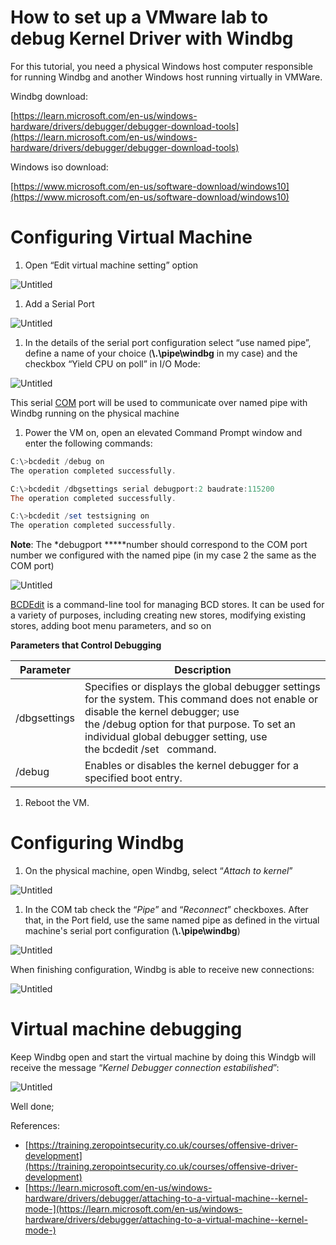 # How to set up a VMware lab to debug Kernel Driver with Windbg

For this tutorial, you need a physical Windows host computer responsible for running Windbg and another Windows host running virtually in VMWare.

Windbg download:

[https://learn.microsoft.com/en-us/windows-hardware/drivers/debugger/debugger-download-tools](https://learn.microsoft.com/en-us/windows-hardware/drivers/debugger/debugger-download-tools)

Windows iso download:

[https://www.microsoft.com/en-us/software-download/windows10](https://www.microsoft.com/en-us/software-download/windows10)

# Configuring Virtual Machine

1. Open “Edit virtual machine setting” option

![Untitled](images/00.png)

1. Add a Serial Port

![Untitled](images/01.png)

1. In the details of the serial port configuration select “use named pipe”, define a name of your choice (**\\.\pipe\windbg** in my case) and the checkbox “Yield CPU on poll” in I/O Mode:

![Untitled](images/02.png)

This serial [COM](https://learn.microsoft.com/en-us/windows-hardware/drivers/serports/configuration-of-com-ports) port will be used to communicate over named pipe with Windbg running on the physical machine

1. Power the VM on, open an elevated Command Prompt window and enter the following commands:

```powershell
C:\>bcdedit /debug on
The operation completed successfully.

C:\>bcdedit /dbgsettings serial debugport:2 baudrate:115200
The operation completed successfully.

C:\>bcdedit /set testsigning on
The operation completed successfully.
```

**Note**: The *debugport *****number should correspond to the COM port number we configured with the named pipe (in my case 2 the same as the COM port)

![Untitled](images/03.png)

[BCDEdit](https://learn.microsoft.com/en-us/windows-server/administration/windows-commands/bcdedit) is a command-line tool for managing BCD stores. It can be used for a variety of purposes, including creating new stores, modifying existing stores, adding boot menu parameters, and so on

****Parameters that Control Debugging****

| Parameter | Description |
| --- | --- |
| /dbgsettings | Specifies or displays the global debugger settings for the system. This command does not enable or disable the kernel debugger; use the /debug option for that purpose. To set an individual global debugger setting, use the bcdedit /set <dbgsettings> <type> <value> command. |
| /debug | Enables or disables the kernel debugger for a specified boot entry. |
1. Reboot the VM.

# Configuring Windbg

1. On the physical machine, open Windbg, select “*Attach to kernel*”

![Untitled](images/04.png)

1. In the COM tab check the “*Pipe*” and “*Reconnect*” checkboxes. After that, in the Port field, use the same named pipe as defined in the virtual machine's serial port configuration (**\\.\pipe\windbg**)

![Untitled](images/05.png)

When finishing configuration, Windbg is able to receive new connections:

![Untitled](images/06.png)

# Virtual machine debugging

Keep Windbg open and start the virtual machine by doing this Windgb will receive the message “*Kernel Debugger connection estabilished*”:

![Untitled](images/07.png)

Well done;

References:

- [https://training.zeropointsecurity.co.uk/courses/offensive-driver-development](https://training.zeropointsecurity.co.uk/courses/offensive-driver-development)
- [https://learn.microsoft.com/en-us/windows-hardware/drivers/debugger/attaching-to-a-virtual-machine--kernel-mode-](https://learn.microsoft.com/en-us/windows-hardware/drivers/debugger/attaching-to-a-virtual-machine--kernel-mode-)